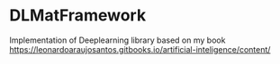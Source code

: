 # DLMatFramework
Implementation of Deeplearning library based on my book https://leonardoaraujosantos.gitbooks.io/artificial-inteligence/content/
